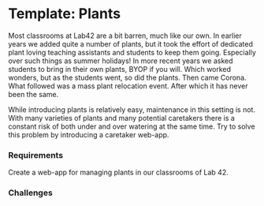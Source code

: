 # Template: Plants

Most classrooms at Lab42 are a bit barren, much like our own. In earlier years we added quite a number of plants, but it took the effort of dedicated plant loving teaching assistants and students to keep them going. Especially over such things as summer holidays! In more recent years we asked students to bring in their own plants, BYOP if you will. Which worked wonders, but as the students went, so did the plants. Then came Corona. What followed was a mass plant relocation event. After which it has never been the same.

While introducing plants is relatively easy, maintenance in this setting is not. With many varieties of plants and many potential caretakers there is a constant risk of both under and over watering at the same time. Try to solve this problem by introducing a caretaker web-app.

### Requirements

Create a web-app for managing plants in our classrooms of Lab 42.



### Challenges
